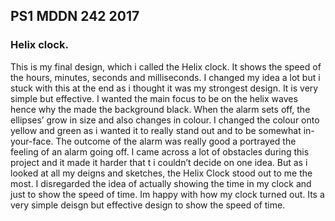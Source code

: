 ## PS1 MDDN 242 2017

### Helix clock. 

This is my final design, which i called the Helix clock. It shows the speed of the hours, minutes, seconds and milliseconds. I changed my idea a lot but i stuck with this at the end as i thought it was my strongest design. It is very simple but effective. 
I wanted the main focus to be on the helix waves hence why the made the background black. 
When the alarm sets off, the ellipses’ grow in size and also changes in colour. I changed the colour onto yellow and green as i wanted it to really stand out and to be somewhat in-your-face. The outcome of the alarm was really good a portrayed the feeling of an alarm going off. 
I came across a lot of obstacles during this project and it made it harder that t i couldn’t decide on one idea. But as i looked at all my deigns and sketches, the Helix Clock stood out to me the most. 
I disregarded the idea of actually showing the time in my clock and just to show the speed of time. 
Im happy with how my clock turned out. Its a very simple deisgn but effective design to show the speed of time. 